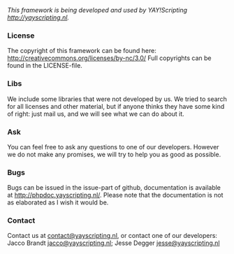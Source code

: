 *This framework is being developed and used by YAY!Scripting http://yayscripting.nl.*

### License
The copyright of this framework can be found here: http://creativecommons.org/licenses/by-nc/3.0/
Full copyrights can be found in the LICENSE-file.

### Libs
We include some libraries that were not developed by us. We tried to search for all licenses and other material, 
but if anyone thinks they have some kind of right: just mail us, and we will see what we can do about it.

### Ask
You can feel free to ask any questions to one of our developers. However we do not make any promises, 
we will try to help you as good as possible.

### Bugs
Bugs can be issued in the issue-part of github, documentation is available at http://phpdoc.yayscripting.nl/.
Please note that the documentation is not as elaborated as I wish it would be.

### Contact
Contact us at contact@yayscripting.nl, or contact one of our developers:
Jacco Brandt <jacco@yayscripting.nl>;
Jesse Degger <jesse@yayscripting.nl>
